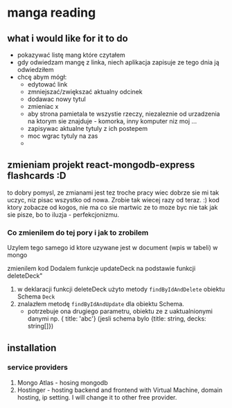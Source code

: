 # manga reading

## what i would like for it to do
- pokazywać listę mang które czytałem
- gdy odwiedzam mangę z linka, niech aplikacja zapisuje ze tego dnia ją odwiedziłem
- chcę abym mógł:
  - edytować link
  - zmniejszać/zwiększać aktualny odcinek
  - dodawac nowy tytul
  - zmieniac x
  - aby strona pamietala te wszystie rzeczy, niezaleznie od urzadzenia na ktorym sie znajduje - komorka, inny komputer niz moj ...
  - zapisywac aktualne tytuly z ich postepem
  - moc wgrac tytuly na zas 
  - 

## zmieniam projekt react-mongodb-express flashcards :D
to dobry pomysl, ze zmianami jest tez troche pracy wiec dobrze sie mi tak uczyc, niz pisac wszystko od nowa.
Zrobie tak wiecej razy od teraz. :) kod ktory zobacze od kogos, nie ma co sie martwic ze to moze byc nie tak jak sie pisze, bo to iluzja - perfekcjonizmu. 

### Co zmienilem do tej pory i jak to zrobilem
Uzylem tego samego id ktore uzywane jest w document (wpis w tabeli) w mongo

zmienilem kod
Dodalem funkcje updateDeck na podstawie funkcji deleteDeck"
 1. w deklaracji funkcji deleteDeck użyto metody `findByIdAndDelete` obiektu Schema `Deck`
 2. znalazłem metodę `findByIdAndUpdate` dla obiektu Schema.
 	- potrzebuje ona drugiego parametru, obiektu ze z uaktualnionymi danymi np. { title: 'abc'} (jesli schema bylo {title: string, decks: string[]})


## installation
### service providers
1. Mongo Atlas - hosing mongodb
2. Hostinger - hosting backend and frontend with Virtual Machine, domain hosting, ip setting. I will change it to other free provider.
